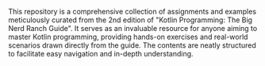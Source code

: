 This repository is a comprehensive collection of assignments and examples meticulously curated from the 2nd edition of "Kotlin Programming: The Big Nerd Ranch Guide". It serves as an invaluable resource for anyone aiming to master Kotlin programming, providing hands-on exercises and real-world scenarios drawn directly from the guide. The contents are neatly structured to facilitate easy navigation and in-depth understanding.
